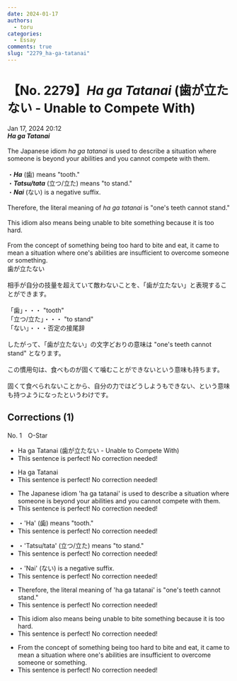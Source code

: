 ```yaml
---
date: 2024-01-17
authors:
  - toru
categories:
  - Essay
comments: true
slug: "2279_ha-ga-tatanai"
---
```


# 【No. 2279】<strong><em>Ha ga Tatanai</em></strong> (歯が立たない - Unable to Compete With)
<div class="date">Jan 17, 2024 20:12</div>
<div id="post"><div id="body_show_ori">
<strong><em>Ha ga Tatanai</em></strong><br/><br/>The Japanese idiom <em>ha ga tatanai</em> is used to describe a situation where someone is beyond your abilities and you cannot compete with them.<br/><br/>・<strong><em>Ha</em></strong> (歯) means "tooth."<br/>・<strong><em>Tatsu/tata</em></strong> (立つ/立た) means "to stand."<br/>・<strong><em>Nai</em></strong> (ない) is a negative suffix.<br/><br/>Therefore, the literal meaning of <em>ha ga tatanai</em> is "one's teeth cannot stand."<br/><br/>This idiom also means being unable to bite something because it is too hard.<br/><br/>From the concept of something being too hard to bite and eat, it came to mean a situation where one's abilities are insufficient to overcome someone or something.
</div></div>

<!-- more -->

<div id="post_ja"><div id="body_show_mo">
歯が立たない<br/><br/>相手が自分の技量を超えていて敵わないことを、「歯が立たない」と表現することができます。<br/><br/>「歯」・・・ "tooth"<br/>「立つ/立た」・・・ "to stand"<br/>「ない」・・・否定の接尾辞<br/><br/>したがって、「歯が立たない」の文字どおりの意味は "one's teeth cannot stand" となります。<br/><br/>この慣用句は、食べものが固くて噛むことができないという意味も持ちます。<br/><br/>固くて食べられないことから、自分の力ではどうしようもできない、という意味も持つようになったというわけです。
</div></div>

## Corrections (1)
<div id="block"><div class="first_name"> No. 1　<span class="just_name">O-Star</span></div><div id="block2">
<ul class="correction_field">
<li class="incorrect">Ha ga Tatanai (歯が立たない - Unable to Compete With)</li>
<li class="corrected perfect">This sentence is perfect! No correction needed!</li>
</ul>
<ul class="correction_field">
<li class="incorrect">Ha ga Tatanai</li>
<li class="corrected perfect">This sentence is perfect! No correction needed!</li>
</ul>
<ul class="correction_field">
<li class="incorrect">The Japanese idiom 'ha ga tatanai' is used to describe a situation where someone is beyond your abilities and you cannot compete with them.</li>
<li class="corrected perfect">This sentence is perfect! No correction needed!</li>
</ul>
<ul class="correction_field">
<li class="incorrect">・'Ha' (歯) means "tooth."</li>
<li class="corrected perfect">This sentence is perfect! No correction needed!</li>
</ul>
<ul class="correction_field">
<li class="incorrect">・'Tatsu/tata' (立つ/立た) means "to stand."</li>
<li class="corrected perfect">This sentence is perfect! No correction needed!</li>
</ul>
<ul class="correction_field">
<li class="incorrect">・'Nai' (ない) is a negative suffix.</li>
<li class="corrected perfect">This sentence is perfect! No correction needed!</li>
</ul>
<ul class="correction_field">
<li class="incorrect">Therefore, the literal meaning of 'ha ga tatanai' is "one's teeth cannot stand."</li>
<li class="corrected perfect">This sentence is perfect! No correction needed!</li>
</ul>
<ul class="correction_field">
<li class="incorrect">This idiom also means being unable to bite something because it is too hard.</li>
<li class="corrected perfect">This sentence is perfect! No correction needed!</li>
</ul>
<ul class="correction_field">
<li class="incorrect">From the concept of something being too hard to bite and eat, it came to mean a situation where one's abilities are insufficient to overcome someone or something.</li>
<li class="corrected perfect">This sentence is perfect! No correction needed!</li>
</ul>
</div></div>
